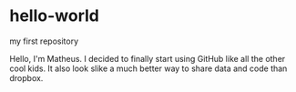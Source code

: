 # hello-world
my first repository

Hello, I'm Matheus. I decided to finally start using GitHub like all the other cool kids. 
It also look slike a much better way to share data and code than dropbox.
